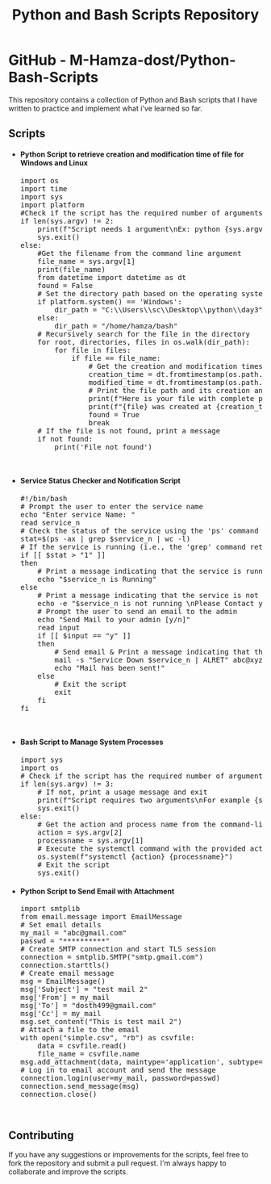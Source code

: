 <!DOCTYPE html>
<html>
<head>
  <meta charset="UTF-8">
</head>
<body>
  <header>
    <h1>Python and Bash Scripts Repository</h1>
  </header>
  <div class="container">
    <h1>GitHub - M-Hamza-dost/Python-Bash-Scripts</h1>
    <p>This repository contains a collection of Python and Bash scripts that I have written to practice and implement what i've learned so far.</p>
    <h2>Scripts</h2>
    <ul>
        <li>
            <h4>Python Script to retrieve creation and modification time of file for Windows and Linux</h4>
                <pre>
import os
import time
import sys
import platform
#Check if the script has the required number of arguments
if len(sys.argv) != 2: 
    print(f"Script needs 1 argument\nEx: python {sys.argv[0]} filename")
    sys.exit()
else:
    #Get the filename from the command line argument
    file_name = sys.argv[1]
    print(file_name)
    from datetime import datetime as dt
    found = False
    # Set the directory path based on the operating system
    if platform.system() == 'Windows':
        dir_path = "C:\\Users\\sc\\Desktop\\python\\day3"
    else:
        dir_path = "/home/hamza/bash"
    # Recursively search for the file in the directory
    for root, directories, files in os.walk(dir_path):
        for file in files:
            if file == file_name:
                # Get the creation and modification times of the file
                creation_time = dt.fromtimestamp(os.path.getctime(os.path.join(root, file))).strftime('%I:%M %p  %d/%m/%Y')
                modified_time = dt.fromtimestamp(os.path.getmtime(os.path.join(root, file))).strftime('%I:%M %p  %d/%m/%Y')
                # Print the file path and its creation and modification times
                print(f"Here is your file with complete path: {os.path.join(root, file)}")
                print(f"{file} was created at {creation_time} and last modified at {modified_time}")   
                found = True
                break
    # If the file is not found, print a message
    if not found:
        print('File not found')</pre>
        </li>
        <br>
        <li>
            <h4>Service Status Checker and Notification Script</h4>
                <pre>
#!/bin/bash
# Prompt the user to enter the service name
echo "Enter service Name: "
read service_n
# Check the status of the service using the 'ps' command
stat=$(ps -ax | grep $service_n | wc -l)
# If the service is running (i.e., the 'grep' command returns more than 1 result)
if [[ $stat > "1" ]]
then
    # Print a message indicating that the service is running
    echo "$service_n is Running"
else
    # Print a message indicating that the service is not running, and suggest contacting the admin
    echo -e "$service_n is not running \nPlease Contact your admin"
    # Prompt the user to send an email to the admin
    echo "Send Mail to your admin [y/n]"
    read input
    if [[ $input == "y" ]]
    then
        # Send email & Print a message indicating that the email has been sent
        mail -s "Service Down $service_n | ALRET" abc@xyz.com
        echo "Mail has been sent!"
    else
        # Exit the script
        exit
    fi
fi</pre>
        </li>
        <br>
        <li>
            <h4>Bash Script to Manage System Processes</h4>
                <pre>
import sys
import os
# Check if the script has the required number of arguments
if len(sys.argv) != 3:
    # If not, print a usage message and exit
    print(f"Script requires two arguments\nFor example {sys.argv[0]} process action\nActions: start/stop/restart/status/enable/disable")
    sys.exit()
else:
    # Get the action and process name from the command-line arguments
    action = sys.argv[2]
    processname = sys.argv[1]  
    # Execute the systemctl command with the provided action and process name
    os.system(f"systemctl {action} {processname}") 
    # Exit the script
    sys.exit()</pre>
        </li>
      <li>
            <h4>Python Script to Send Email with Attachment</h4>
                <pre>
import smtplib
from email.message import EmailMessage
# Set email details
my_mail = "abc@gmail.com"
passwd = "**********"
# Create SMTP connection and start TLS session
connection = smtplib.SMTP("smtp.gmail.com")
connection.starttls()
# Create email message
msg = EmailMessage()
msg['Subject'] = "test mail 2"
msg['From'] = my_mail
msg['To'] = "dosth499@gmail.com"
msg['Cc'] = my_mail
msg.set_content("This is test mail 2")
# Attach a file to the email
with open("simple.csv", "rb") as csvfile:
    data = csvfile.read()
    file_name = csvfile.name
msg.add_attachment(data, maintype='application', subtype='octet-stream', filename=file_name)
# Log in to email account and send the message
connection.login(user=my_mail, password=passwd)
connection.send_message(msg)
connection.close()</pre>
        </li>
        <br>
    </ul>               
    <h2>Contributing</h2>
    <p>If you have any suggestions or improvements for the scripts, feel free to fork the repository and submit a pull request. I'm always happy to collaborate and improve the scripts.</p>
  </div>
</body>
</html>
